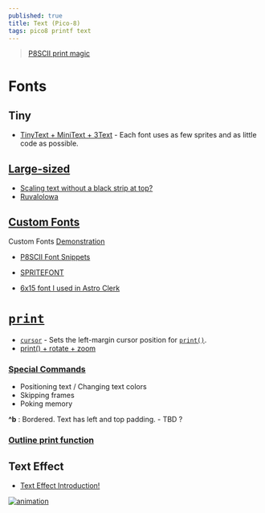 ```yaml
---
published: true
title: Text (Pico-8)
tags: pico8 printf text
---
```

> [P8SCII print magic](https://pico-8.fandom.com/wiki/P8SCII_Control_Codes)

# Fonts

## Tiny
- [TinyText + MiniText + 3Text](https://rhythmlynx.itch.io/picotext) - Each font uses as few sprites and as little code as possible.

## [Large-sized](https://www.reddit.com/r/pico8/comments/18ibf32/largesized_texts/)

- [Scaling text without a black strip at top?](https://www.lexaloffle.com/bbs/?tid=29612)
- [Ruvalolowa](https://www.reddit.com/user/Ruvalolowa/)

## [Custom Fonts](https://www.lexaloffle.com/bbs/?tid=41544)
Custom Fonts [Demonstration](https://www.youtube.com/watch?v=N7s2KIy3MZQ&t=4381s)
- [P8SCII Font Snippets](https://www.lexaloffle.com/dl/files/font_snippets.txt)
- [SPRITEFONT](https://www.lexaloffle.com/bbs/?pid=75073#p)

- [6x15 font I used in Astro Clerk](https://www.lexaloffle.com/bbs/?tid=38492)

# [`print`](https://pico-8.fandom.com/wiki/Print)
- [`cursor`](https://pico-8.fandom.com/wiki/Cursor) - Sets the left-margin cursor position for [`print()`](http://pico8wiki.com/index.php?title=Print).
- [print() + rotate + zoom](https://www.lexaloffle.com/bbs/?pid=137119#p)

### [Special Commands](https://pico-8.fandom.com/wiki/P8SCII_Control_Codes?veaction=edit&section=3)

- Positioning text / Changing text colors 
- Skipping frames
- Poking memory

**\^b** : Bordered. Text has left and top padding. - TBD ?

### [Outline print function](https://www.lexaloffle.com/bbs/?tid=45020)

## Text Effect
- [Text Effect Introduction!](https://nerdyteachers.com/PICO-8/Game_Mechanics/?tutorial=37)

[![animation](https://nerdyteachers.com/PICO-8/resources/img/tutorials/animateText-Wipe/animatedTextDemo.gif)](https://nerdyteachers.com/PICO-8/Game_Mechanics/?tutorial=37)
